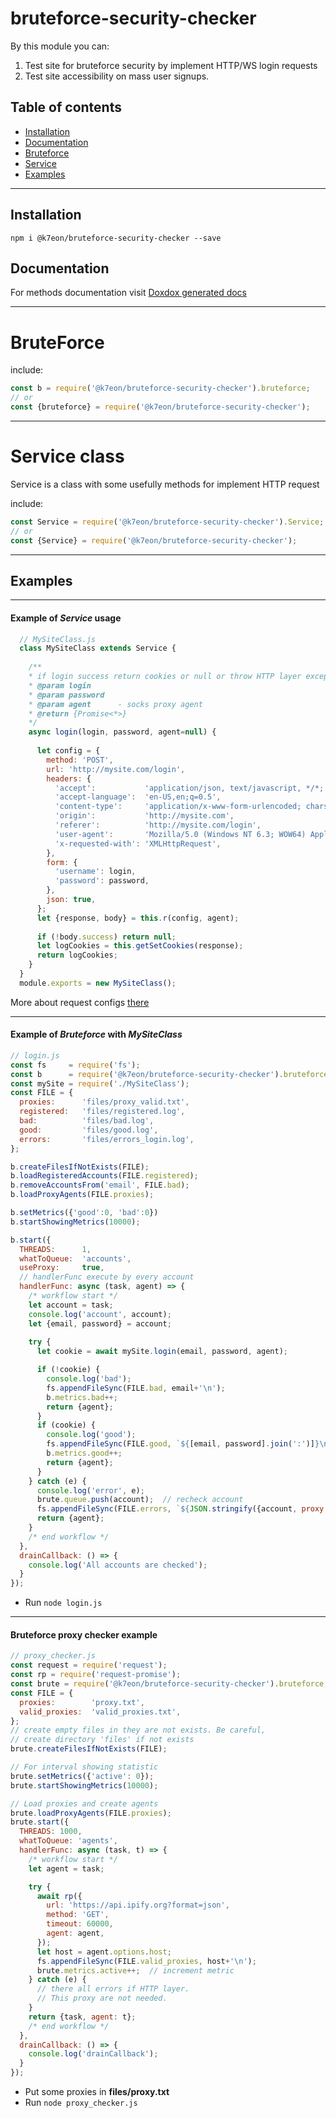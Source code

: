 # bruteforce-security-checker

By this module you can:
1. Test site for bruteforce security by implement HTTP/WS login requests
2. Test site accessibility on mass user signups.


## Table of contents

- [Installation](#installation)
- [Documentation](#documentation)
- [Bruteforce](#bruteforce)
- [Service](#service)
- [Examples](#examples)
---

## Installation
```npm i @k7eon/bruteforce-security-checker --save```

## Documentation
For methods documentation visit [Doxdox generated docs](https://doxdox.org/k7eon/bruteforce-security-checker)

---------------------------------
# BruteForce
include:
```js
const b = require('@k7eon/bruteforce-security-checker').bruteforce;
// or
const {bruteforce} = require('@k7eon/bruteforce-security-checker');
```

---------------------------------
# Service class
Service is a class with some usefully methods for implement HTTP request

include:
```js
const Service = require('@k7eon/bruteforce-security-checker').Service;
// or
const {Service} = require('@k7eon/bruteforce-security-checker');
```

---------------------------------
## Examples


---------------------------------
#### Example of *Service* usage
```js
  // MySiteClass.js
  class MySiteClass extends Service {
    
    /**
    * if login success return cookies or null or throw HTTP layer exception;
    * @param login
    * @param password
    * @param agent      - socks proxy agent
    * @return {Promise<*>}
    */
    async login(login, password, agent=null) {
      
      let config = {
        method: 'POST',
        url: 'http://mysite.com/login',
        headers: {
          'accept':           'application/json, text/javascript, */*; q=0.01',
          'accept-language':  'en-US,en;q=0.5',
          'content-type':     'application/x-www-form-urlencoded; charset=UTF-8',
          'origin':           'http://mysite.com',
          'referer':          'http://mysite.com/login',
          'user-agent':       'Mozilla/5.0 (Windows NT 6.3; WOW64) AppleWebKit/537.36 (KHTML, like Gecko) Chrome/63.0.3239.132 YaBrowser/18.1.1.835 Yowser/2.5 Safari/537.36',
          'x-requested-with': 'XMLHttpRequest',
        },
        form: {
          'username': login,
          'password': password,
        },
        json: true,
      };
      let {response, body} = this.r(config, agent);
      
      if (!body.success) return null;
      let logCookies = this.getSetCookies(response);
      return logCookies;
    }
  }
  module.exports = new MySiteClass();
```
More about request configs [there](https://github.com/request/request)


---------------------------------
#### Example of *Bruteforce* with *MySiteClass*
```js
// login.js
const fs     = require('fs');
const b      = require('@k7eon/bruteforce-security-checker').bruteforce;
const mySite = require('./MySiteClass');
const FILE = {
  proxies:      'files/proxy_valid.txt',
  registered:   'files/registered.log',
  bad:          'files/bad.log',
  good:         'files/good.log',
  errors:       'files/errors_login.log',
};

b.createFilesIfNotExists(FILE);
b.loadRegisteredAccounts(FILE.registered);
b.removeAccountsFrom('email', FILE.bad);
b.loadProxyAgents(FILE.proxies);

b.setMetrics({'good':0, 'bad':0})
b.startShowingMetrics(10000);

b.start({
  THREADS:      1,
  whatToQueue:  'accounts',
  useProxy:     true,
  // handlerFunc execute by every account
  handlerFunc: async (task, agent) => {
    /* workflow start */
    let account = task;
    console.log('account', account);
    let {email, password} = account;
    
    try {
      let cookie = await mySite.login(email, password, agent);

      if (!cookie) {
        console.log('bad');
        fs.appendFileSync(FILE.bad, email+'\n');
        b.metrics.bad++;
        return {agent};
      }
      if (cookie) {
        console.log('good');
        fs.appendFileSync(FILE.good, `${[email, password].join(':')]}\n`);
        b.metrics.good++;
        return {agent};
      }
    } catch (e) {
      console.log('error', e);
      brute.queue.push(account);  // recheck account
      fs.appendFileSync(FILE.errors, `${JSON.stringify({account, proxy: agent.options.host})}\n${e.stack}\n\n`);
      return {agent};
    }
    /* end workflow */
  },
  drainCallback: () => {
    console.log('All accounts are checked');
  }
});
```
- Run ```node login.js```


---------------------------------
#### Bruteforce proxy checker example
```js
// proxy_checker.js
const request = require('request');
const rp = require('request-promise');
const brute = require('@k7eon/bruteforce-security-checker').bruteforce;
const FILE = {
  proxies:        'proxy.txt',
  valid_proxies:  'valid_proxies.txt',
};
// create empty files in they are not exists. Be careful, 
// create directory 'files' if not exists
brute.createFilesIfNotExists(FILE);

// For interval showing statistic
brute.setMetrics({'active': 0});
brute.startShowingMetrics(10000);

// Load proxies and create agents
brute.loadProxyAgents(FILE.proxies);
brute.start({
  THREADS: 1000,
  whatToQueue: 'agents',
  handlerFunc: async (task, t) => {
    /* workflow start */
    let agent = task;

    try {
      await rp({
        url: 'https://api.ipify.org?format=json',
        method: 'GET',
        timeout: 60000,
        agent: agent,
      });
      let host = agent.options.host;
      fs.appendFileSync(FILE.valid_proxies, host+'\n');
      brute.metrics.active++;  // increment metric
    } catch (e) {
      // there all errors if HTTP layer. 
      // This proxy are not needed.
    }
    return {task, agent: t};
    /* end workflow */
  },
  drainCallback: () => {
    console.log('drainCallback');
  }
});
```
- Put some proxies in **files/proxy.txt**
- Run ```node proxy_checker.js```
